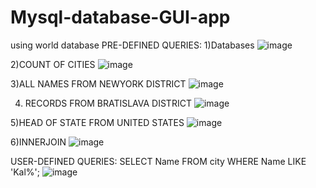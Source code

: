 # Mysql-database-GUI-app
using world database
PRE-DEFINED QUERIES:
1)Databases
![image](https://user-images.githubusercontent.com/77347918/111248950-eac0fb00-8630-11eb-8cba-e7de13c24196.png)

2)COUNT OF CITIES
![image](https://user-images.githubusercontent.com/77347918/111248972-f3b1cc80-8630-11eb-88ab-5df973a87655.png)

3)ALL NAMES FROM NEWYORK DISTRICT
 ![image](https://user-images.githubusercontent.com/77347918/111248984-fad8da80-8630-11eb-8d60-538d6c40feb9.png)

4) RECORDS FROM BRATISLAVA DISTRICT
 ![image](https://user-images.githubusercontent.com/77347918/111249032-0cba7d80-8631-11eb-84d9-e3f30675dac7.png)

5)HEAD OF STATE FROM UNITED STATES
 ![image](https://user-images.githubusercontent.com/77347918/111249056-1512b880-8631-11eb-9659-51f3df698f94.png)

6)INNERJOIN
 ![image](https://user-images.githubusercontent.com/77347918/111249069-1c39c680-8631-11eb-86b3-09dc4ce55afc.png)

USER-DEFINED QUERIES:
        SELECT Name FROM city WHERE Name LIKE 'Kal%';
![image](https://user-images.githubusercontent.com/77347918/111248884-cc5aff80-8630-11eb-8534-b8b807d8168f.png)

